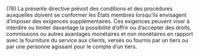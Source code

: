 (76) La présente directive prévoit des conditions et des procédures auxquelles doivent se conformer les États membres lorsqu’ils envisagent d’imposer des exigences supplémentaires. Ces exigences peuvent viser à interdire ou limiter davantage la possibilité d’offrir ou d’accepter des droits, commissions ou autres avantages monétaires et non monétaires en rapport avec la fourniture du service aux clients, versés ou fournis par un tiers ou par une personne agissant pour le compte d’un tiers.